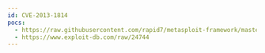 ```yaml
---
id: CVE-2013-1814
pocs:
  - https://raw.githubusercontent.com/rapid7/metasploit-framework/master/modules/auxiliary/gather/apache_rave_creds.rb
  - https://www.exploit-db.com/raw/24744
---
```

